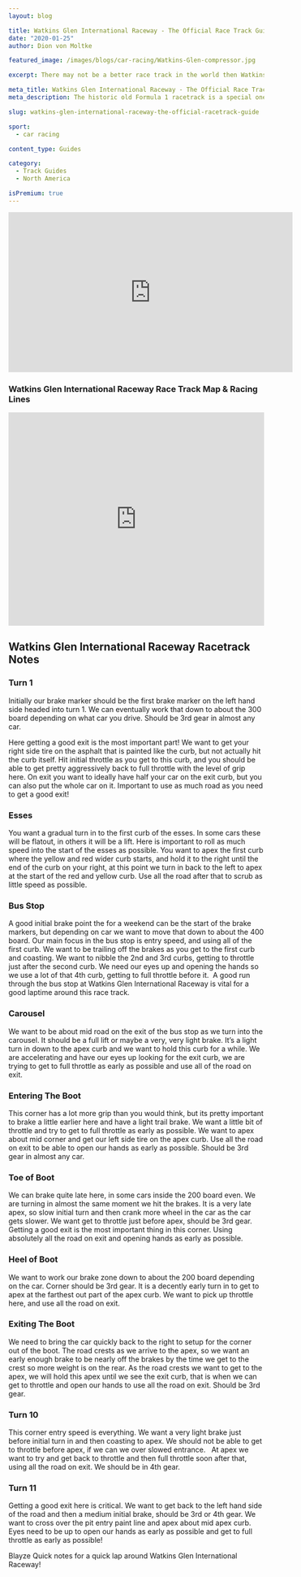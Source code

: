 ```yaml
---
layout: blog

title: Watkins Glen International Raceway - The Official Race Track Guide
date: "2020-01-25"
author: Dion von Moltke

featured_image: /images/blogs/car-racing/Watkins-Glen-compressor.jpg

excerpt: There may not be a better race track in the world then Watkins Glen International Raceway. It is a high-grip, high commitment roller coaster.  This make finding the best lines and even more critical.  Find out how the professional drivers and coaches at Blayze coach this track here.

meta_title: Watkins Glen International Raceway - The Official Race Track Guide
meta_description: The historic old Formula 1 racetrack is a special one. Find the best lines and approach to this old school, high speed racetrack.

slug: watkins-glen-international-raceway-the-official-racetrack-guide

sport:
  - car racing

content_type: Guides

category:
  - Track Guides
  - North America

isPremium: true
---
```


<iframe title="Blog iFrame" id="videoIframe" width="560" height="315" src="https://www.youtube.com/embed/DY9fIe72gec" frameborder="0" allow="accelerometer; autoplay; encrypted-media; gyroscope; picture-in-picture" allowfullscreen></iframe>

### Watkins Glen International Raceway Race Track Map & Racing Lines

<iframe src="https://open-racer.com/embed#/7W43PQNfpOisH8VA40dN"
                             style="height: 420px; width: 100%; border: 0"></iframe>

## Watkins Glen International Raceway Racetrack Notes

### Turn 1

Initially our brake marker should be the first brake marker on the left hand side headed into turn 1. We can eventually work that down to about the 300 board depending on what car you drive. Should be 3rd gear in almost any car.

Here getting a good exit is the most important part! We want to get your right side tire on the asphalt that is painted like the curb, but not actually hit the curb itself. Hit initial throttle as you get to this curb, and you should be able to get pretty aggressively back to full throttle with the level of grip here. On exit you want to ideally have half your car on the exit curb, but you can also put the whole car on it. Important to use as much road as you need to get a good exit!

### Esses

You want a gradual turn in to the first curb of the esses. In some cars these will be flatout, in others it will be a lift. Here is important to roll as much speed into the start of the esses as possible. You want to apex the first curb where the yellow and red wider curb starts, and hold it to the right until the end of the curb on your right, at this point we turn in back to the left to apex at the start of the red and yellow curb. Use all the road after that to scrub as little speed as possible.

### Bus Stop

A good initial brake point the for a weekend can be the start of the brake markers, but depending on car we want to move that down to about the 400 board. Our main focus in the bus stop is entry speed, and using all of the first curb. We want to be trailing off the brakes as you get to the first curb and coasting. We want to nibble the 2nd and 3rd curbs, getting to throttle just after the second curb. We need our eyes up and opening the hands so we use a lot of that 4th curb, getting to full throttle before it.  A good run through the bus stop at Watkins Glen International Raceway is vital for a good laptime around this race track.

### Carousel

We want to be about mid road on the exit of the bus stop as we turn into the carousel. It should be a full lift or maybe a very, very light brake. It’s a light turn in down to the apex curb and we want to hold this curb for a while. We are accelerating and have our eyes up looking for the exit curb, we are trying to get to full throttle as early as possible and use all of the road on exit.

### Entering The Boot

This corner has a lot more grip than you would think, but its pretty important to brake a little earlier here and have a light trail brake. We want a little bit of throttle and try to get to full throttle as early as possible. We want to apex about mid corner and get our left side tire on the apex curb. Use all the road on exit to be able to open our hands as early as possible. Should be 3rd gear in almost any car.

### Toe of Boot

We can brake quite late here, in some cars inside the 200 board even. We are turning in almost the same moment we hit the brakes. It is a very late apex, so slow initial turn and then crank more wheel in the car as the car gets slower. We want get to throttle just before apex, should be 3rd gear. Getting a good exit is the most important thing in this corner. Using absolutely all the road on exit and opening hands as early as possible.

### Heel of Boot

We want to work our brake zone down to about the 200 board depending on the car. Corner should be 3rd gear. It is a decently early turn in to get to apex at the farthest out part of the apex curb. We want to pick up throttle here, and use all the road on exit.

### Exiting The Boot

We need to bring the car quickly back to the right to setup for the corner out of the boot. The road crests as we arrive to the apex, so we want an early enough brake to be nearly off the brakes by the time we get to the crest so more weight is on the rear. As the road crests we want to get to the apex, we will hold this apex until we see the exit curb, that is when we can get to throttle and open our hands to use all the road on exit. Should be 3rd gear.

### Turn 10

This corner entry speed is everything. We want a very light brake just before initial turn in and then coasting to apex. We should not be able to get to throttle before apex, if we can we over slowed entrance.   At apex we want to try and get back to throttle and then full throttle soon after that, using all the road on exit. We should be in 4th gear.

### Turn 11

Getting a good exit here is critical. We want to get back to the left hand side of the road and then a medium initial brake, should be 3rd or 4th gear. We want to cross over the pit entry paint line and apex about mid apex curb. Eyes need to be up to open our hands as early as possible and get to full throttle as early as possible!

Blayze Quick notes for a quick lap around Watkins Glen International Raceway!
